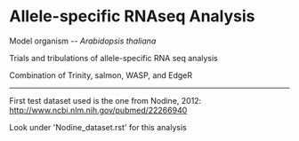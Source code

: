 # Allele-specific RNAseq Analysis

Model organism -- *Arabidopsis thaliana*

Trials and tribulations of allele-specific RNA seq analysis

Combination of Trinity, salmon, WASP, and EdgeR

-----

First test dataset used is the one from Nodine, 2012: http://www.ncbi.nlm.nih.gov/pubmed/22266940

Look under 'Nodine_dataset.rst' for this analysis
